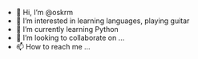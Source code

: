 - 👋 Hi, I’m @oskrm
- 👀 I’m interested in learning languages, playing guitar
- 🌱 I’m currently learning Python
- 💞️ I’m looking to collaborate on ...
- 📫 How to reach me ...

<!---
oskrm/oskrm is a ✨ special ✨ repository because its `README.md` (this file) appears on your GitHub profile.
You can click the Preview link to take a look at your changes.
--->
